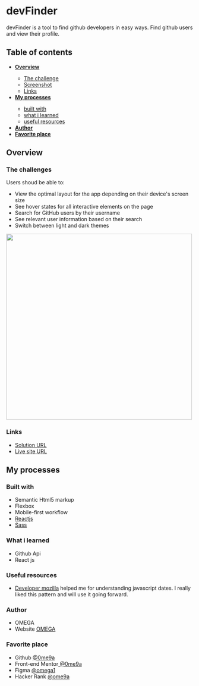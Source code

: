 <h1>devFinder</h1>
<p>devFinder is a tool to find github developers in easy ways. Find github users and view their profile.</p>



<h2>Table of contents</h2>
<ul>
  <li><strong><a href="#overview">Overview</a></strong></li>
  <ul>
    <li><a href="#thechallenges">The challenge</a></li>
    <li><a href="#screenshot">Screenshot</a></li>
    <li><a href="#links">Links</a></li>
  </ul>
  <li><strong><a href="#my-processes">My processes</a></strong></li>
  <ul>
    <li><a href="#built-with">built with</a></li>
    <li><a href="#what-i-learned">what i learned</a></li>
    <li><a href="#useful-resources">useful resources</a></li>
   </ul>
  <li><strong><a href="#author">Author</a></strong></li>
  <li><strong><a href="#favorite-place">Favorite place</a></strong></li>
</ul>



<!-- list classess start -->
<h2 id="overview">Overview</h2>
<h3 id="thechallenges">The challenges</h3>
<p>Users shoud be able to:</p>
<ul>
  <li>View the optimal layout for the app depending on their device's screen size</li>
  <li>See hover states for all interactive elements on the page</li>
  <li>Search for GitHub users by their username</li>
  <li>See relevant user information based on their search</li>
  <li>Switch between light and dark themes</li>
</ul>

<img id="screenshot" width="500" src="https://raw.githubusercontent.com/0ME9A/screenshots/main/devFinder.png" alt="">

<h3 id="links">Links</h3>
<ul>
  <li><a href="https://github.com/0ME9A/devFinder" target='_blank' rel='noreferrer'>Solution URL</a></li>
  <li><a href="https://0me9a.github.io/devFinder/" target='_blank' rel='noreferrer'>Live site URL</a></li>
</ul>
<!-- list classess end -->


<!-- list classess start -->
<h2 id="my-processes">My processes</h2>
<h3 id="built-with">Built with</h3>
<ul>
  <li>Semantic Html5 markup</li>
  <li>Flexbox</li>
  <li>Mobile-first workflow</li>
  <li><a href="https://reactjs.org/" target='_blank' rel='noreferrer'>Reactjs</a></li>
  <li><a href="https://sass-lang.com/" target='_blank' rel='noreferrer'>Sass</a></li>
</ul>

<h3 id="what-i-learned">What i learned</h3>
<ul>
  <li>Github Api</li>
  <li>React js</li>
</ul>

<h3 id="useful-resources">Useful resources</h3>
<ul>
  <li>
    <a href="https://developer.mozilla.org/en-US/" target='_blank' rel='noreferrer'>Developer mozilla</a> helped me for understanding javascript dates. I really liked this pattern and will use it going forward.
  </li>
</ul>
<h3 id="author">Author</h3>
<ul>
  <li>OMEGA</li>
  <li>Website <a href="https://ome9a.com" target='_blank' rel='noreferrer'>OMEGA</a></li>
</ul>

<h3 id="favorite-place">Favorite place</h3>
<ul>
  <li>Github <a href="https://www.github.com/0me9a" target='_blank' rel='noreferrer'> @0me9a</a></li>
  <li>Front-end Mentor<a href="https://www.frontendmentor.io/profile/0me9a" target='_blank' rel='noreferrer'> @0me9a</a></li>
  <li>Figma <a href="https://www.figma.com/@omega1" target='_blank' rel='noreferrer'> @omega1</a></li>
  <li>Hacker Rank <a href="https://www.hackerrank.com/ome9a" target='_blank' rel='noreferrer'> @ome9a</a></li>
</ul>
<!-- list classess end -->
